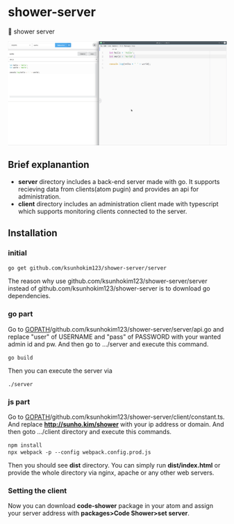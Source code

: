 
# shower-server
🚿 shower server

<img src="screenshot.png"/>

## Brief explanantion
 - **server** directory includes a back-end server made with go. It supports recieving data from clients(atom pugin) and provides an api for administration.
 - **client** directory includes an administration client made with typescript which supports monitoring clients connected to the server.
## Installation

### initial

    go get github.com/ksunhokim123/shower-server/server
The reason why use github.com/ksunhokim123/shower-server/server instead of github.com/ksunhokim123/shower-server is to download go dependencies.

### go part
Go to [GOPATH](https://github.com/golang/go/wiki/GOPATH)/github.com/ksunhokim123/shower-server/server/api.go and replace "user" of USERNAME and "pass" of PASSWORD with your wanted admin id and pw. And then go to .../server and execute this command.

    go build
Then you can execute the server via

    ./server

### js part
Go to [GOPATH](https://github.com/golang/go/wiki/GOPATH)/github.com/ksunhokim123/shower-server/client/constant.ts. And replace **http://sunho.kim/shower** with your ip address or domain.  And then goto .../client directory and execute this commands.

    npm install
    npx webpack -p --config webpack.config.prod.js
Then you should see **dist** directory. You can simply run **dist/index.html** or provide the whole directory via nginx, apache or any other web servers.

### Setting the client

Now you can download **code-shower** package in your atom and assign your server address with **packages>Code Shower>set server**.
